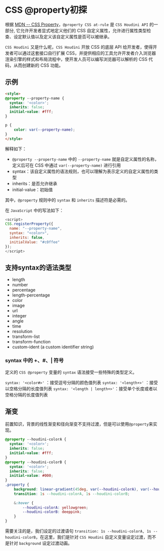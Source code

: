 # CSS @property初探

根据 [MDN -- CSS Property](https://developer.mozilla.org/zh-CN/docs/Web/CSS/@property)，`@property CSS at-rule` 是 `CSS Houdini API` 的一部分, 它允许开发者显式地定义他们的 CSS 自定义属性，允许进行属性类型检查、设定默认值以及定义该自定义属性是否可以被继承。

`CSS Houdini` 又是什么呢，`CSS Houdini` 开放 CSS 的底层 API 给开发者，使得开发者可以通过这套接口自行扩展 CSS，并提供相应的工具允许开发者介入浏览器渲染引擎的样式和布局流程中，使开发人员可以编写浏览器可以解析的 CSS 代码，从而创建新的 CSS 功能。

## 示例

```html
<style>
@property --property-name {
  syntax: '<color>';
  inherits: false;
  initial-value: #fff;
}

p {
    color: var(--property-name);
}
</style>
```

解释如下：

- `@property --property-name` 中的 `--property-name` 就是自定义属性的名称，定义后可在 CSS 中通过 `var(--property-name)` 进行引用
- syntax：该自定义属性的语法规则，也可以理解为表示定义的自定义属性的类型
- inherits：是否允许继承
- initial-value：初始值

其中，`@property` 规则中的 `syntax` 和 `inherits` 描述符是必需的。

在 `JavaScript` 中的写法如下：

```js
<script>
CSS.registerProperty({
  name: "--property-name",
  syntax: "<color>",
  inherits: false,
  initialValue: "#c0ffee"
});
</script>
```

## 支持syntax的语法类型

- length
- number
- percentage
- length-percentage
- color
- image
- url
- integer
- angle
- time
- resolution
- transform-list
- transform-function
- custom-ident (a custom identifier string)

### syntax 中的 +、#、| 符号

定义的 `CSS @property` 变量的 `syntax` 语法接受一些特殊的类型定义。

`syntax: '<color#>'` ：接受逗号分隔的颜色值列表
`syntax: '<length+>'` ：接受以空格分隔的长度值列表
`syntax: '<length | length+>'`：接受单个长度或者以空格分隔的长度值列表

## 渐变

前置知识，背景的线性渐变和径向渐变不支持过渡，但是可以使用`@property`来实现。

```css
@property --houdini-colorA {
  syntax: '<color>';
  inherits: false;
  initial-value: #fff;
}
@property --houdini-colorB {
  syntax: '<color>';
  inherits: false;
  initial-value: #000;
}
.property {
    background: linear-gradient(45deg, var(--houdini-colorA), var(--houdini-colorB));
    transition: 1s --houdini-colorA, 1s --houdini-colorB;
    
    &:hover {
        --houdini-colorA: yellowgreen;
        --houdini-colorB: deeppink;
    }
}
```

需要关注的是，我们设定的过渡语句 `transition: 1s --houdini-colorA, 1s --houdini-colorB`，在这里，我们是针对 `CSS Houdini` 自定义变量设定过渡，而不是针对 `background` 设定过渡动画。
